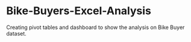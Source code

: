 # Bike-Buyers-Excel-Analysis
Creating pivot tables and dashboard to show the analysis on Bike Buyer dataset.
